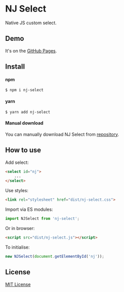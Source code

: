 # NJ Select
Native JS custom select.

## Demo
It's on the [GitHub Pages](https://phx-vic.github.io/nj-select/).

## Install
#### npm
```
$ npm i nj-select
```

#### yarn
```
$ yarn add nj-select
```

#### Manual download
You can manually download NJ Select from [repository](https://github.com/phx-vic/nj-select/blob/master/dist/nj-select.js).

## How to use
Add select:
``` html
<select id="nj">
    ...
</select>
```

Use styles:
``` html
<link rel="stylesheet" href="dist/nj-select.css">
```

Import via ES modules:
``` javascript
import NJSelect from 'nj-select';
```

Or in browser:
``` html
<script src="dist/nj-select.js"></script>
```

To initialise:
``` javascript
new NJSelect(document.getElementById('nj'));
```

## License
[MIT License](https://en.wikipedia.org/wiki/MIT_License)
